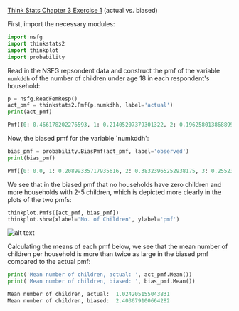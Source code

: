 [Think Stats Chapter 3 Exercise 1](http://greenteapress.com/thinkstats2/html/thinkstats2004.html#toc31) (actual vs. biased)

First, import the necessary modules:
```python
import nsfg
import thinkstats2
import thinkplot
import probability
```

Read in the NSFG repsondent data and construct the pmf of the variable `numkddh` of the number of children under age 18 in each respondent's household:
```python
p = nsfg.ReadFemResp()
act_pmf = thinkstats2.Pmf(p.numkdhh, label='actual')
print(act_pmf)
```
```python
Pmf({0: 0.466178202276593, 1: 0.21405207379301322, 2: 0.19625801386889966, 3: 0.08713855815779145, 4: 0.025644380478869556, 5: 0.01072877142483318})
```

Now, the biased pmf for the variable `numkddh':
```python
bias_pmf = probability.BiasPmf(act_pmf, label='observed')
print(bias_pmf)
```
```python
Pmf({0: 0.0, 1: 0.20899335717935616, 2: 0.38323965252938175, 3: 0.25523760858456823, 4: 0.10015329586101177, 5: 0.052376085845682166})
```
We see that in the biased pmf that no households have zero children and more households with 2-5 children, which is depicted more clearly in the plots of the two pmfs:
```python
thinkplot.Pmfs([act_pmf, bias_pmf])
thinkplot.show(xlabel='No. of Children', ylabel='pmf')
```
<!---
Temporary placeholder for this image
-->
![alt text](https://image.ibb.co/kkaT4n/pmfs_Q2.png)

Calculating the means of each pmf below, we see that the mean number of children per household is more than twice as large in the biased pmf compared to the actual pmf:
```python
print('Mean number of children, actual: ', act_pmf.Mean())
print('Mean number of children, biased: ', bias_pmf.Mean())
```
```python
Mean number of children, actual:  1.024205155043831
Mean number of children, biased:  2.403679100664282
```
